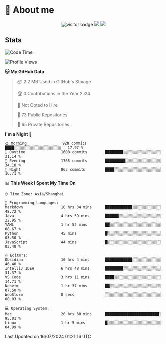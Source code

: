 <!-- ![](https://youpai.roccoshi.top/img/20200804214216.png) -->

# 🧐 About me
 
<p align="center">
<img src="https://visitor-badge.laobi.icu/badge?page_id=Lincest.Lincest&title=hits" alt="visitor badge"/>
<a href="mailto:imroccoshi@gmail.com"><img src="https://img.shields.io/badge/gmail-imroccoshi%40gmail.com-red"></a>
<a href="https://blog.roccoshi.top"><img src="https://img.shields.io/badge/blog-roccoshi-green"></a>
</p>

## Stats

<!--START_SECTION:waka-->
![Code Time](http://img.shields.io/badge/Code%20Time-1%2C382%20hrs%2014%20mins-blue)

![Profile Views](http://img.shields.io/badge/Profile%20Views-1-blue)

**🐱 My GitHub Data** 

> 📦 2.2 MB Used in GitHub's Storage 
 > 
> 🏆 0 Contributions in the Year 2024
 > 
> 🚫 Not Opted to Hire
 > 
> 📜 73 Public Repositories 
 > 
> 🔑 65 Private Repositories 
 > 
**I'm a Night 🦉** 

```text
🌞 Morning                928 commits         ████░░░░░░░░░░░░░░░░░░░░░   17.97 % 
🌆 Daytime                1608 commits        ████████░░░░░░░░░░░░░░░░░   31.14 % 
🌃 Evening                1765 commits        █████████░░░░░░░░░░░░░░░░   34.18 % 
🌙 Night                  863 commits         ████░░░░░░░░░░░░░░░░░░░░░   16.71 % 
```


📊 **This Week I Spent My Time On** 

```text
🕑︎ Time Zone: Asia/Shanghai

💬 Programming Languages: 
Markdown                 10 hrs 34 mins      ████████████░░░░░░░░░░░░░   48.72 % 
Java                     4 hrs 59 mins       ██████░░░░░░░░░░░░░░░░░░░   22.95 % 
YAML                     1 hr 52 mins        ██░░░░░░░░░░░░░░░░░░░░░░░   08.67 % 
Python                   45 mins             █░░░░░░░░░░░░░░░░░░░░░░░░   03.50 % 
JavaScript               44 mins             █░░░░░░░░░░░░░░░░░░░░░░░░   03.40 % 

🔥 Editors: 
Obsidian                 10 hrs 4 mins       ████████████░░░░░░░░░░░░░   46.40 % 
IntelliJ IDEA            6 hrs 48 mins       ████████░░░░░░░░░░░░░░░░░   31.37 % 
VS Code                  3 hrs 11 mins       ████░░░░░░░░░░░░░░░░░░░░░   14.71 % 
Neovim                   1 hr 37 mins        ██░░░░░░░░░░░░░░░░░░░░░░░   07.50 % 
WebStorm                 0 secs              ░░░░░░░░░░░░░░░░░░░░░░░░░   00.03 % 

💻 Operating System: 
Mac                      20 hrs 38 mins      ████████████████████████░   95.01 % 
Linux                    1 hr 5 mins         █░░░░░░░░░░░░░░░░░░░░░░░░   04.99 % 
```


 Last Updated on 16/07/2024 01:21:16 UTC
<!--END_SECTION:waka-->


